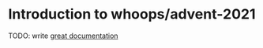 # Introduction to whoops/advent-2021

TODO: write [great documentation](http://jacobian.org/writing/what-to-write/)
